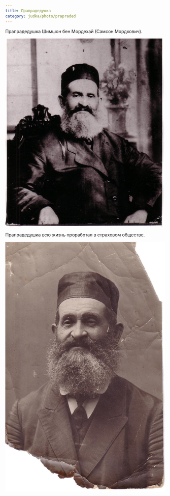 ```yaml
---
title: Прапрадедушка
category: judka/photo/prapraded
---
```

Прапрадедушка Шимшон бен Мордехай (Самсон Мордкович).

![Samson](/files/judka/photo/prapraded/photo0016.jpg)

Прапрадедушка всю жизнь проработал в страховом обществе.

![Samson](/files/judka/photo/prapraded/photo0017.jpg)
